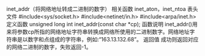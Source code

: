 

inet_addr（将网络地址转成二进制的数字）
相关函数
inet_aton，inet_ntoa
表头文件
#include<sys/socket.h>
#include<netinet/in.h>
#include<arpa/inet.h>
定义函数
unsigned long int inet_addr(const char *cp);
函数说明
inet_addr()用来将参数cp所指的网络地址字符串转换成网络所使用的二进制数字。网络地址字符串是以数字和点组成的字符串，例如:“163.13.132.68”。
返回值
成功则返回对应的网络二进制的数字，失败返回-1。